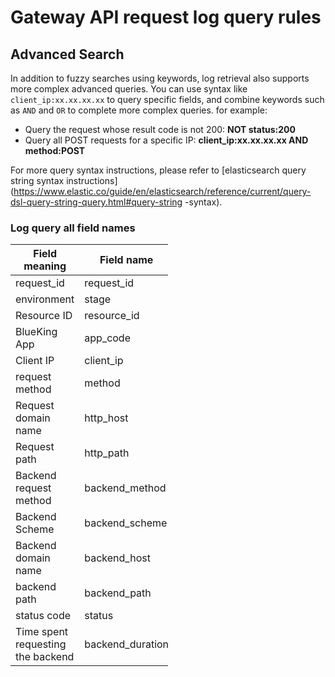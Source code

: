 # Gateway API request log query rules

## Advanced Search

In addition to fuzzy searches using keywords, log retrieval also supports more complex advanced queries.
You can use syntax like `client_ip:xx.xx.xx.xx` to query specific fields, and combine keywords such as `AND` and `OR` to complete more complex queries. for example:

- Query the request whose result code is not 200: **NOT status:200**
- Query all POST requests for a specific IP: **client_ip:xx.xx.xx.xx AND method:POST**

For more query syntax instructions, please refer to [elasticsearch query string syntax instructions](https://www.elastic.co/guide/en/elasticsearch/reference/current/query-dsl-query-string-query.html#query-string -syntax).

### Log query all field names

<style style="text/css">
table {width: 50%}
</style>

Field meaning | Field name
--- | ---
request_id | request_id
environment | stage
Resource ID | resource_id
BlueKing App | app_code
Client IP | client_ip
request method | method
Request domain name | http_host
Request path | http_path
Backend request method | backend_method
Backend Scheme | backend_scheme
Backend domain name | backend_host
backend path | backend_path
status code | status
Time spent requesting the backend | backend_duration